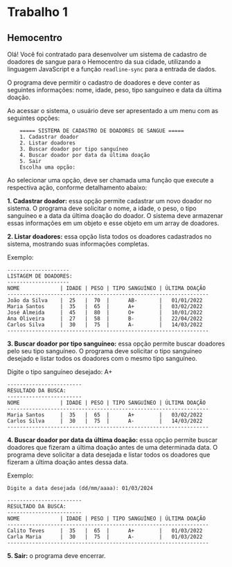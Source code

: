 # Trabalho 1

## Hemocentro

Olá! Você foi contratado para desenvolver um sistema de cadastro de doadores de sangue para o Hemocentro da sua cidade, utilizando a linguagem JavaScript e a função `readline-sync` para a entrada de dados.

O programa deve permitir o cadastro de doadores e deve conter as seguintes informações: nome, idade, peso, tipo sanguíneo e data da última doação.

Ao acessar o sistema, o usuário deve ser apresentado a um menu com as seguintes opções:

```
    ===== SISTEMA DE CADASTRO DE DOADORES DE SANGUE =====
    1. Cadastrar doador
    2. Listar doadores
    3. Buscar doador por tipo sanguíneo
    4. Buscar doador por data da última doação
    5. Sair
    Escolha uma opção:
```
Ao selecionar uma opção, deve ser chamada uma função que execute a respectiva ação, conforme detalhamento abaixo:

**1. Cadastrar doador:** essa opção permite cadastrar um novo doador no sistema. O programa deve solicitar o nome, a idade, o peso, o tipo sanguíneo e a data da última doação do doador. O sistema deve armazenar essas informações em um objeto e esse objeto em um array de doadores.

**2. Listar doadores:** essa opção lista todos os doadores cadastrados no sistema, mostrando suas informações completas.

Exemplo: 
```
--------------------
LISTAGEM DE DOADORES:
--------------------
NOME             | IDADE | PESO | TIPO SANGUÍNEO | ÚLTIMA DOAÇÃO
-----------------------------------------------------------------
João da Silva    |  25   |  70  |      AB-       |   01/01/2022  
Maria Santos     |  35   |  65  |      A+        |   03/02/2022  
José Almeida     |  45   |  80  |      O+        |   10/01/2022  
Ana Oliveira     |  27   |  58  |      B-        |   22/04/2022  
Carlos Silva     |  30   |  75  |      A-        |   14/03/2022  
-----------------------------------------------------------------
```

**3. Buscar doador por tipo sanguíneo:** essa opção permite buscar doadores pelo seu tipo sanguíneo. O programa deve solicitar o tipo sanguíneo desejado e listar todos os doadores com o mesmo tipo sanguíneo.

Digite o tipo sanguíneo desejado: A+

```
------------------------
RESULTADO DA BUSCA:
------------------------
NOME             | IDADE | PESO | TIPO SANGUÍNEO | ÚLTIMA DOAÇÃO
-----------------------------------------------------------------
Maria Santos     |  35   |  65  |      A+        |   03/02/2022  
Carlos Silva     |  30   |  75  |      A-        |   14/03/2022  
-----------------------------------------------------------------
```
**4. Buscar doador por data da última doação:** essa opção permite buscar doadores que fizeram a última doação antes de uma determinada data. O programa deve solicitar a data desejada e listar todos os doadores que fizeram a última doação antes dessa data.

Exemplo:

```
Digite a data desejada (dd/mm/aaaa): 01/03/2024

------------------------
RESULTADO DA BUSCA:
------------------------
NOME             | IDADE | PESO | TIPO SANGUÍNEO | ÚLTIMA DOAÇÃO
-----------------------------------------------------------------
Calito Teves     |  35   |  65  |      A+        |   01/03/2022  
Carla Maria      |  30   |  75  |      A-        |   01/03/2022  
-----------------------------------------------------------------
```

**5. Sair:** o programa deve encerrar.
